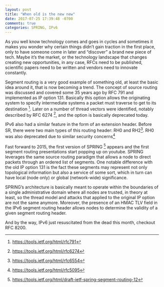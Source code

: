 ```yaml
---
layout: post
title: "When old is the new new"
date: 2017-07-25 17:39:48 -0700
comments: true
categories: SPRING, IPv6
---
```


As you well know technology comes and goes in cycles and sometimes it makes you wonder why certain things didn’t gain traction in the first place, only to have someone come in later and “discover” a brand new piece of tech. Maybe it’s the market, or the technology landscape that changes creating new opportunities, in any case, RFCs need to be published, scientific papers need to be written and vendors need to innovate constantly. 

Segment routing is a very good example of something old, at least the basic idea around it, that is now becoming a trend. The concept of source routing was discussed and covered some 35 years ago by RFC 791 and implemented as IP option 131. Basically this option allows the originating system to specify intermediate systems a packet must traverse to get to its destination [^1]. Later on a number of thread vectors were identified, notably described by RFC 6274  [^2], and the option is basically deprecated today. 

IPv6 also had a similar feature in the form of an extension header. Before SR, there were two main types of this routing header: RH0 and RH2[^4]. RH0 was also deprecated due to similar security concerns[^5]

Fast forward to 2015, the first version of SPRING [^3] appears and the first segment routing presentations start popping up on youtube. SPRING leverages the same source routing paradigm that allows a node to direct packets through an ordered list of segments. One notable difference with the old IP option 131 is the fact these segments may represent not only topological information but also a service of some sort, which in turn can have local (node only) or global (network-wide) significance.

SPRING’s architecture is basically meant to operate within the boundaries of a single administrative domain where all nodes are trusted, in theory at least, so the  thread model and attacks that applied to the original IP option are not the same anymore. Moreover, the presence of an HMAC TLV field in the IPv6 segment routing header allows nodes to determine the validity of a given segment routing header.

And by the way, IPv6 just resuscitated from the dead this month, checkout RFC 8200.

 [^1]:  https://tools.ietf.org/html/rfc791
 [^2]: https://tools.ietf.org/html/rfc6274
 [^3]: https://tools.ietf.org/html/draft-ietf-spring-segment-routing-12
 [^4]: https://tools.ietf.org/html/rfc6554
 [^5]: https://tools.ietf.org/html/rfc5095
